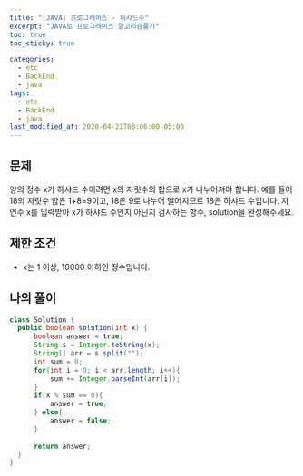 ```yaml
---
title: "[JAVA] 프로그래머스 - 하사드수"
excerpt: "JAVA로 프로그래머스 알고리즘풀기"
toc: true
toc_sticky: true

categories:
  - etc
  - BackEnd
  - java
tags:
  - etc
  - BackEnd
  - java
last_modified_at: 2020-04-21T08:06:00-05:00
---
```


## 문제 

양의 정수 x가 하샤드 수이려면 x의 자릿수의 합으로 x가 나누어져야 합니다. 예를 들어 18의 자릿수 합은 1+8=9이고, 18은 9로 나누어 떨어지므로 18은 하샤드 수입니다. 자연수 x를 입력받아 x가 하샤드 수인지 아닌지 검사하는 함수, solution을 완성해주세요.

## 제한 조건

+ x는 1 이상, 10000 이하인 정수입니다.


## 나의 풀이

```java
class Solution {
  public boolean solution(int x) {
      boolean answer = true;
      String s = Integer.toString(x);
      String[] arr = s.split(""); 
      int sum = 0;
      for(int i = 0; i < arr.length; i++){
          sum += Integer.parseInt(arr[i]);
      }
      if(x % sum == 0){
          answer = true;
      } else{
          answer = false;
      }
      
      return answer;
  }
}
```
